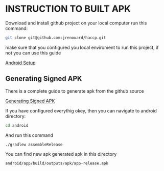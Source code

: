 # INSTRUCTION TO BUILT APK

Download and install github project on your local computer run this command:

```bash
git clone git@github.com:jrenouard/haccp.git
```

make sure that you configured you local enviroment to run this project, if not you can use this guide

[Android Setup](https://www.decoide.org/react-native/docs/android-setup.html)


## Generating Signed APK

There is a complete guide to generate apk from the github source

[Generating Signed APK](https://facebook.github.io/react-native/docs/signed-apk-android.html)

If you have configured everythig okey, then you can navigate to android directory: 

```bash
cd android
```

And run this command

```bash
./gradlew assembleRelease
```

You can find new apk generated apk in this directory

```bash
android/app/build/outputs/apk/app-release.apk
```



